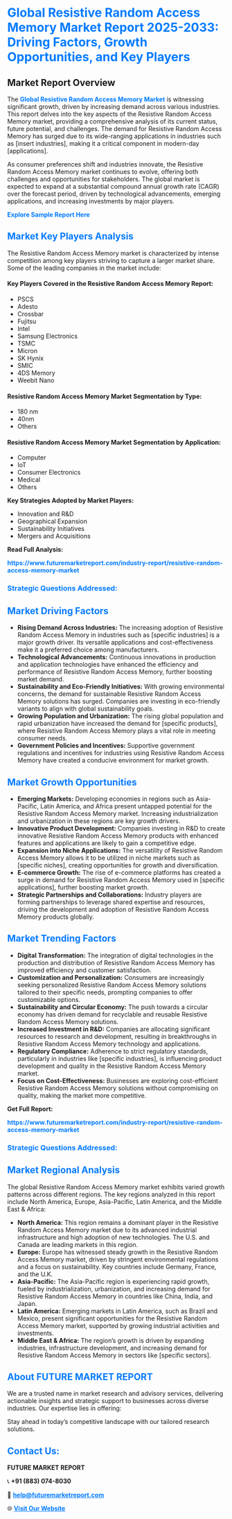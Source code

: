 <h1 style="color: #007BFF;">Global Resistive Random Access Memory Market Report 2025-2033: Driving Factors, Growth Opportunities, and Key Players</h1>

<section id="overview">
<h2>Market Report Overview</h2>
<p>The <a href="https://www.futuremarketreport.com/industry-report/resistive-random-access-memory-market" style="color: #007BFF; text-decoration: none;"><strong>Global Resistive Random Access Memory Market</strong></a> is witnessing significant growth, driven by increasing demand across various industries. This report delves into the key aspects of the Resistive Random Access Memory market, providing a comprehensive analysis of its current status, future potential, and challenges. The demand for Resistive Random Access Memory has surged due to its wide-ranging applications in industries such as [insert industries], making it a critical component in modern-day [applications].</p>
<p>As consumer preferences shift and industries innovate, the Resistive Random Access Memory market continues to evolve, offering both challenges and opportunities for stakeholders. The global market is expected to expand at a substantial compound annual growth rate (CAGR) over the forecast period, driven by technological advancements, emerging applications, and increasing investments by major players.</p>
</section>

<section id="overview">
<p><a href="https://www.futuremarketreport.com/request-sample/reportId=50482" style="color: #007BFF; text-decoration: none;"><strong>Explore Sample Report Here</strong></a></p>
</section>

<section id="key-players">
<h2 style="color: #007BFF;">Market Key Players Analysis</h2>
<p>The Resistive Random Access Memory market is characterized by intense competition among key players striving to capture a larger market share. Some of the leading companies in the market include:</p>
<h4>Key Players Covered in the Resistive Random Access Memory Report:</h4>
<ul><li>PSCS</li><li>Adesto</li><li>Crossbar</li><li>Fujitsu</li><li>Intel</li><li>Samsung Electronics</li><li>TSMC</li><li>Micron</li><li>SK Hynix</li><li>SMIC</li><li>4DS Memory</li><li>Weebit Nano</li></ul>
<h4>Resistive Random Access Memory Market Segmentation by Type:</h4>
<ul><li>180 nm</li><li>40nm</li><li>Others</li></ul>

<h4>Resistive Random Access Memory Market Segmentation by Application:</h4>
<ul><li>Computer</li><li>IoT</li><li>Consumer Electronics</li><li>Medical</li><li>Others</li></ul>
<p><strong>Key Strategies Adopted by Market Players:</strong></p>
<ul>
<li>Innovation and R&D</li>
<li>Geographical Expansion</li>
<li>Sustainability Initiatives</li>
<li>Mergers and Acquisitions</li>
</ul>
</section>

<section>
<p><strong>Read Full Analysis: </strong></p><a href="https://www.futuremarketreport.com/industry-report/resistive-random-access-memory-market" style="color: #007BFF; text-decoration: none;"><strong>https://www.futuremarketreport.com/industry-report/resistive-random-access-memory-market</strong></a>
<h3 style="color: #007BFF;">Strategic Questions Addressed:</h3>
</section>

<section id="driving-factors">
<h2 style="color: #007BFF;">Market Driving Factors</h2>
<ul>
<li><strong>Rising Demand Across Industries:</strong> The increasing adoption of Resistive Random Access Memory in industries such as [specific industries] is a major growth driver. Its versatile applications and cost-effectiveness make it a preferred choice among manufacturers.</li>
<li><strong>Technological Advancements:</strong> Continuous innovations in production and application technologies have enhanced the efficiency and performance of Resistive Random Access Memory, further boosting market demand.</li>
<li><strong>Sustainability and Eco-Friendly Initiatives:</strong> With growing environmental concerns, the demand for sustainable Resistive Random Access Memory solutions has surged. Companies are investing in eco-friendly variants to align with global sustainability goals.</li>
<li><strong>Growing Population and Urbanization:</strong> The rising global population and rapid urbanization have increased the demand for [specific products], where Resistive Random Access Memory plays a vital role in meeting consumer needs.</li>
<li><strong>Government Policies and Incentives:</strong> Supportive government regulations and incentives for industries using Resistive Random Access Memory have created a conducive environment for market growth.</li>
</ul>
</section>

<section id="growth-opportunities">
<h2 style="color: #007BFF;">Market Growth Opportunities</h2>
<ul>
<li><strong>Emerging Markets:</strong> Developing economies in regions such as Asia-Pacific, Latin America, and Africa present untapped potential for the Resistive Random Access Memory market. Increasing industrialization and urbanization in these regions are key growth drivers.</li>
<li><strong>Innovative Product Development:</strong> Companies investing in R&D to create innovative Resistive Random Access Memory products with enhanced features and applications are likely to gain a competitive edge.</li>
<li><strong>Expansion into Niche Applications:</strong> The versatility of Resistive Random Access Memory allows it to be utilized in niche markets such as [specific niches], creating opportunities for growth and diversification.</li>
<li><strong>E-commerce Growth:</strong> The rise of e-commerce platforms has created a surge in demand for Resistive Random Access Memory used in [specific applications], further boosting market growth.</li>
<li><strong>Strategic Partnerships and Collaborations:</strong> Industry players are forming partnerships to leverage shared expertise and resources, driving the development and adoption of Resistive Random Access Memory products globally.</li>
</ul>
</section>

<section id="trending-factors">
<h2 style="color: #007BFF;">Market Trending Factors</h2>
<ul>
<li><strong>Digital Transformation:</strong> The integration of digital technologies in the production and distribution of Resistive Random Access Memory has improved efficiency and customer satisfaction.</li>
<li><strong>Customization and Personalization:</strong> Consumers are increasingly seeking personalized Resistive Random Access Memory solutions tailored to their specific needs, prompting companies to offer customizable options.</li>
<li><strong>Sustainability and Circular Economy:</strong> The push towards a circular economy has driven demand for recyclable and reusable Resistive Random Access Memory solutions.</li>
<li><strong>Increased Investment in R&D:</strong> Companies are allocating significant resources to research and development, resulting in breakthroughs in Resistive Random Access Memory technology and applications.</li>
<li><strong>Regulatory Compliance:</strong> Adherence to strict regulatory standards, particularly in industries like [specific industries], is influencing product development and quality in the Resistive Random Access Memory market.</li>
<li><strong>Focus on Cost-Effectiveness:</strong> Businesses are exploring cost-efficient Resistive Random Access Memory solutions without compromising on quality, making the market more competitive.</li>
</ul>
</section>

<section>
<p><strong>Get Full Report: </strong></p><a href="https://www.futuremarketreport.com/industry-report/resistive-random-access-memory-market" style="color: #007BFF; text-decoration: none;"><strong>https://www.futuremarketreport.com/industry-report/resistive-random-access-memory-market</strong></a>
<h3 style="color: #007BFF;">Strategic Questions Addressed:</h3>
</section>


<section id="regional-analysis">
<h2 style="color: #007BFF;">Market Regional Analysis</h2>
<p>The global Resistive Random Access Memory market exhibits varied growth patterns across different regions. The key regions analyzed in this report include North America, Europe, Asia-Pacific, Latin America, and the Middle East & Africa:</p>
<ul>
<li><strong>North America:</strong> This region remains a dominant player in the Resistive Random Access Memory market due to its advanced industrial infrastructure and high adoption of new technologies. The U.S. and Canada are leading markets in this region.</li>
<li><strong>Europe:</strong> Europe has witnessed steady growth in the Resistive Random Access Memory market, driven by stringent environmental regulations and a focus on sustainability. Key countries include Germany, France, and the U.K.</li>
<li><strong>Asia-Pacific:</strong> The Asia-Pacific region is experiencing rapid growth, fueled by industrialization, urbanization, and increasing demand for Resistive Random Access Memory in countries like China, India, and Japan.</li>
<li><strong>Latin America:</strong> Emerging markets in Latin America, such as Brazil and Mexico, present significant opportunities for the Resistive Random Access Memory market, supported by growing industrial activities and investments.</li>
<li><strong>Middle East & Africa:</strong> The region’s growth is driven by expanding industries, infrastructure development, and increasing demand for Resistive Random Access Memory in sectors like [specific sectors].</li>
</ul>
</section>

<footer>
<h2 style="color: #007BFF;">About FUTURE MARKET REPORT</h2>
<p>We are a trusted name in market research and advisory services, delivering actionable insights and strategic support to businesses across diverse industries. Our expertise lies in offering:</p>

<p>Stay ahead in today’s competitive landscape with our tailored research solutions.</p>

<h2 style="color: #007BFF;">Contact Us:</h2>
<p><strong>FUTURE MARKET REPORT</strong></p>
<p>📞 <strong>+91 (883) 074-8030</strong></p>
<p>📧 <strong><a href="mailto:help@futuremarketreport.com" style="color: #007BFF;">help@futuremarketreport.com</a></strong></p>
<p>🌐 <strong><a href="https://www.futuremarketreport.com/" style="color: #007BFF;">Visit Our Website</a></strong></p>
</footer>
